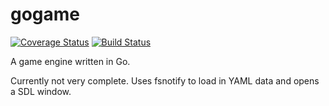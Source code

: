 gogame
======

[![Coverage Status](https://coveralls.io/repos/dcbishop/gogame/badge.png?branch=master)](https://coveralls.io/r/dcbishop/gogame?branch=master)
[![Build Status](https://travis-ci.org/dcbishop/gogame.png)](https://travis-ci.org/dcbishop/gogame)

A game engine written in Go.

Currently not very complete. Uses fsnotify to load in YAML data and opens a SDL window.
